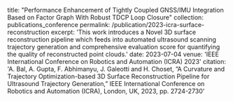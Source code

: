 
title: "Performance Enhancement of Tightly Coupled GNSS/IMU Integration Based on Factor Graph With Robust TDCP Loop Closure"
collection: publications_conference
permalink: /publication/2023-icra-surface-reconstruction
excerpt: 'This work introduces a Novel 3D surface reconstruction pipeline which feeds into automated ultrasound scanning trajectory
generation and comprehensive evaluation score for quantifying the quality of reconstructed point clouds.'
date: 2023-07-04
venue: 'IEEE International Conference on Robotics and Automation (ICRA) 2023'
citation: 'A. Bal, A. Gupta, F. Abhimanyu, J. Galeotti and H. Choset, ”A Curvature and Trajectory Optimization-based 3D Surface Reconstruction Pipeline for Ultrasound Trajectory Generation,” IEEE International Conference on Robotics and Automation (ICRA), London, UK, 2023, pp. 2724-2730'

